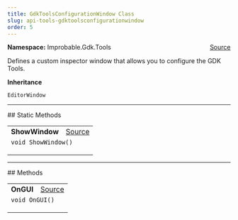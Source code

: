 ```yaml
---
title: GdkToolsConfigurationWindow Class
slug: api-tools-gdktoolsconfigurationwindow
order: 5
---
```


<p><b>Namespace:</b> Improbable.Gdk.Tools<span style="float: right"><a href="https://www.github.com/spatialos/gdk-for-unity/blob/0.3.3/workers/unity/Packages/io.improbable.gdk.tools/GdkToolsConfigurationWindow.cs/#L10">Source</a></span></p>

</p>


<p>Defines a custom inspector window that allows you to configure the GDK Tools. </p>



</p>
<p><b>Inheritance</b></p>

<code>EditorWindow</code>









</p>
<hr style="width:100%; border-top-color:#d8d8d8" />
## Static Methods


</p>


<table class="io-api-doc">    <tr>        <td class="io-api-doc-name"><a id="showwindow"></a><b>ShowWindow</b></td>        <td class="io-api-doc-source"><a href="https://www.github.com/spatialos/gdk-for-unity/blob/0.3.3/workers/unity/Packages/io.improbable.gdk.tools/GdkToolsConfigurationWindow.cs/#L36">Source</a></td>    </tr>    <tr>        <td class="io-api-doc-content" colspan="2"><code>void ShowWindow()</code></p></td>    </tr></table>




</p>
<hr style="width:100%; border-top-color:#d8d8d8" />
## Methods


</p>


<table class="io-api-doc">    <tr>        <td class="io-api-doc-name"><a id="ongui"></a><b>OnGUI</b></td>        <td class="io-api-doc-source"><a href="https://www.github.com/spatialos/gdk-for-unity/blob/0.3.3/workers/unity/Packages/io.improbable.gdk.tools/GdkToolsConfigurationWindow.cs/#L54">Source</a></td>    </tr>    <tr>        <td class="io-api-doc-content" colspan="2"><code>void OnGUI()</code></p></td>    </tr></table>



